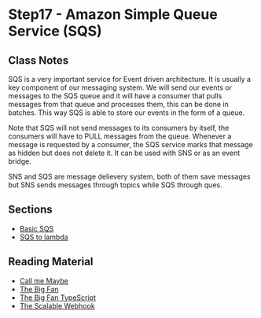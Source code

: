 # Step17 - Amazon Simple Queue Service (SQS)

## Class Notes

SQS is a very important service for Event driven architecture. It is usually a key component of our messaging system. We will send our events or messages to the SQS queue and it will have a consumer that pulls messages from that queue and processes them, this can be done in batches. This way SQS is able to store our events in the form of a queue.

Note that SQS will not send messages to its consumers by itself, the consumers will have to PULL messages from the queue. Whenever a message is requested by a consumer, the SQS service marks that message as hidden but does not delete it. It can be used with SNS or as an event bridge.

SNS and SQS are message delievery system, both of them save messages but SNS sends messages through topics while SQS through ques.

## Sections

- [Basic SQS](./step0_basic_example)
- [SQS to lambda](./step1_sqs_to_lambda)

## Reading Material

- [Call me Maybe](https://www.youtube.com/watch?v=9IYpGTS7Jy0&t=1476s&ab_channel=AWSEvents)
- [The Big Fan](https://www.youtube.com/watch?v=9IYpGTS7Jy0&t=1808s)
- [The Big Fan TypeScript](https://github.com/cdk-patterns/serverless/tree/main/the-big-fan/typescript)
- [The Scalable Webhook](https://github.com/cdk-patterns/serverless/blob/main/the-scalable-webhook/README.md)
